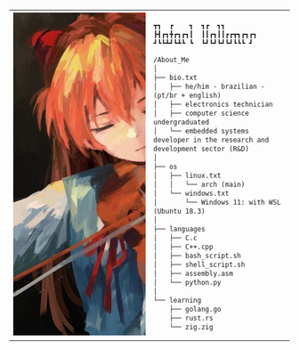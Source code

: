 <table>
  <tr>
    <td style="width: 50%;">
       <img src="https://github.com/RafaelVVolkmer/RafaelVVolkmer/blob/main/ab6f9203-0f3e-45b3-86a0-5d45d3fd3a0d.jpg" alt="Descrição da Imagem" style="width: 200%; border: none;"/>
    </td>
    <td style="width: 50%; vertical-align: top;">
      <p style="font-family: monospace; font-size: 16px;">
       
    ┳┓  ┏    ┓  ┓┏  ┓┓        
    ┣┫┏┓╋┏┓┏┓┃  ┃┃┏┓┃┃┏┏┳┓┏┓┏┓
    ┛┗┗┻┛┗┻┗ ┗  ┗┛┗┛┗┛┗┛┗┗┗ ┛ 
</p>

    /About_Me
    │
    ├── bio.txt
    │   ├── he/him - brazilian - (pt/br + english)
    │   ├── electronics technician
    │   ├── computer science undergraduated
    │   └── embedded systems developer in the research and development sector (R&D)
    │
    ├── os
    │   ├── linux.txt
    │   │   └── arch (main)
    │   └── windows.txt
    │       └── Windows 11: with WSL (Ubuntu 18.3)
    │
    ├── languages
    │   ├── C.c
    │   ├── C++.cpp
    │   ├── bash_script.sh
    │   ├── shell_script.sh
    │   ├── assembly.asm
    │   └── python.py
    │
    └── learning
        ├── golang.go
        ├── rust.rs
        └── zig.zig
          
  </p>
  </tr>
</table>
